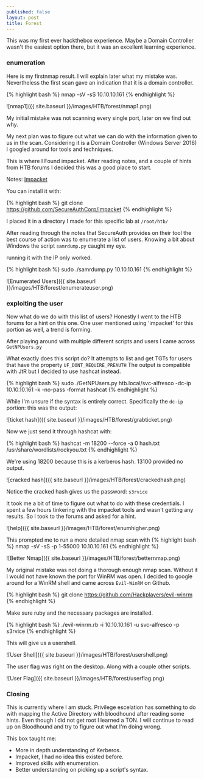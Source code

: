 ```yaml
---
published: false
layout: post
title: Forest
---
```


This was my first ever hackthebox experience. Maybe a Domain Controller wasn't the easiest option there, but it was an excellent learning experience.

### enumeration

Here is my firstnmap result. I will explain later what my mistake was. Nevertheless the first scan gave an indication that it is a domain controller.

{% highlight bash %}
nmap -sV -sS 10.10.10.161
{% endhighlight %}

![nmap1]({{ site.baseurl }}/images/HTB/forest/nmap1.png)

My initial mistake was not scanning every single port, later on we find out why.

My next plan was to figure out what we can do with the information given to us in the scan. Considering it is a Domain Controller (Windows Server 2016) I googled around for tools and techniques.

This is where I Found impacket. After reading notes, and a couple of hints from HTB forums I decided this was a good place to start.

Notes: [Impacket](https://www.secureauth.com/labs/open-source-tools/impacket)

You can install it with:

{% highlight bash %}
git clone https://github.com/SecureAuthCorp/impacket
{% endhighlight %}

I placed it in a directory I made for this specific lab at `/root/htb/`

After reading through the notes that SecureAuth provides on their tool the best course of action was to enumerate a list of users. Knowing a bit about Windows the script `samrdump.py`	caught my eye.

running it with the IP only worked.   

{% highlight bash %}
sudo ./samrdump.py 10.10.10.161
{% endhighlight %}

![Enumerated Users]({{ site.baseurl }}/images/HTB/forest/enumerateuser.png)

### exploiting the user

Now what do we do with this list of users? Honestly I went to the HTB forums for a hint on this one. One user mentioned using 'impacket' for this portion as well, a trend is forming.

After playing around with multiple different scripts and users I came across `GetNPUsers.py`

What exactly does this script do? It attempts to list and get TGTs for users that have the property `UF_DONT_REQUIRE_PREAUTH`
The output is compatible with JtR but I decided to use hashcat instead.

{% highlight bash %}
sudo ./GetNPUsers.py htb.local/svc-alfresco -dc-ip 10.10.10.161 -k -no-pass -format hashcat
{% endhighlight %}

While I'm unsure if the syntax is entirely correct. Specifically the `dc-ip` portion: this was the output:

![ticket hash]({{ site.baseurl }}/images/HTB/forest/grabticket.png)

Now we just send it through hashcat with:
 
{% highlight bash %}
hashcat -m 18200 --force -a 0 hash.txt /usr/share/wordlists/rockyou.txt
{% endhighlight %}

We're using 18200 because this is a kerberos hash. 13100 provided no output.

![cracked hash]({{ site.baseurl }}/images/HTB/forest/crackedhash.png)

Notice the cracked hash gives us the password: `s3rvice` 

It took me a bit of time to figure out what to do with these credentials. I spent a few hours tinkering with the impacket tools and wasn't getting any results. So I took to the forums and asked for a hint.

![help]({{ site.baseurl }}/images/HTB/forest/enumhigher.png)

This prompted me to run a more detailed nmap scan with 
{% highlight bash %}
nmap -sV -sS -p 1-55000 10.10.10.161
{% endhighlight %}

![Better Nmap]({{ site.baseurl }}/images/HTB/forest/betternmap.png)

My original mistake was not doing a thorough enough nmap scan. Without it I would not have known the port for WinRM was open. I decided to google around for a WinRM shell and came across `Evil-WinRM` on Github.

{% highlight bash %}
git clone https://github.com/Hackplayers/evil-winrm
{% endhighlight %}

Make sure ruby and the necessary packages are installed.

{% highlight bash %}
./evil-winrm.rb -i 10.10.10.161 -u svc-alfresco -p s3rvice
{% endhighlight %}

This will give us a usershell. 

![User Shell]({{ site.baseurl }}/images/HTB/forest/usershell.png)

The user flag was right on the desktop. Along with a couple other scripts.

![User Flag]({{ site.baseurl }}/images/HTB/forest/userflag.png)


### Closing


This is currently where I am stuck. Privilege escelation has something to do with mapping the Active Directory with bloodhound after reading some hints. Even though I did not get root I learned a TON. I will continue to read up on Bloodhound and try to figure out what I'm doing wrong.

This box taught me:
- More in depth understanding of Kerberos.
- Impacket, I had no idea this existed before.
- Improved skills with enumeration.
- Better understanding on picking up a script's syntax.







